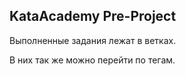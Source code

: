 ## KataAcademy Pre-Project

Выполненные задания лежат в ветках.

В них так же можно перейти по тегам.